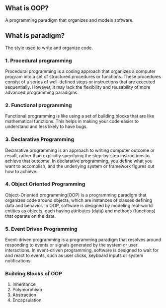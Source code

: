 ## What is OOP?

A programming paradigm that organizes and models software.

## What is paradigm?

The style used to write and organize code.

### 1. Procedural programming

Procedural programming is a coding approach that organizes a computer program into a set of structured procedures or functions. These procedures consist of a series of well-defined steps or instructions that are executed sequentially. However, it may lack the flexibility and reusability of more advanced programming paradigms.

### 2. Functional programming

Functional programming is like using a set of building blocks that are like mathematical functions. This helps in making your code easier to understand and less likely to have bugs.

### 3. Declarative Programming

Declarative programming is an approach to writing computer outcome or result, rather than explicitly specifying the step-by-step instructions to achieve that outcome. In declarative programming, you define what you want to accomplish, and the underlying system or framework figures out how to achieve.

### 4. Object Oriented Programming

Object-Oriented programming(OOP) is a programming paradigm that organizes code around objects, which are instances of classes defining data and behavior. In OOP, software is designed by modeling real-world entities as objects, each having attributes (data) and methods (functions) that operate on the data.

### 5. Event Driven Programming

Event-driven programming is a programming paradigm that resolves around responding to events or signals generated by the system or user interactions. In event-driven programming, software is designed to wait for and react to events, such as user clicks, keyboard inputs or system notifications.

### Building Blocks of OOP

1. Inheritance
2. Polymorphism
3. Abstraction
4. Encapsulation
